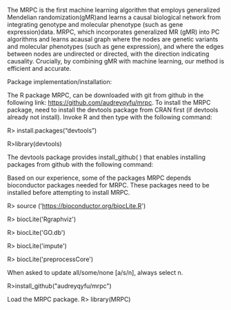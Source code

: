 The MRPC is the first machine learning algorithm that employs generalized Mendelian randomization(gMR)and 
learns a causal biological network from integrating genotype and molecular phenotype (such as gene expression)data. 
MRPC, which incorporates generalized MR (gMR) into PC algorithms and learns acausal graph where the nodes are genetic 
variants and molecular phenotypes (such as gene expression), and where the edges between nodes are undirected or directed, 
with the direction indicating causality. Crucially, by combining gMR with machine learning, our method is efficient and 
accurate.

Package implementation/installation: 

The R package MRPC, can be downloaded with git from github in the following link:
https://github.com/audreyqyfu/mrpc. To install the MRPC package, need to install the devtools package from CRAN first 
(if devtools already not install). Invoke R and then type with the following command:

R> install.packages(“devtools”)

R>library(devtools)

The devtools package provides install_github( ) that enables installing packages from github with the following command:

Based on our experience, some of the packages MRPC depends bioconductor packages needed for MRPC. These packages need to be installed before attempting to install MRPC.

R> source ('https://bioconductor.org/biocLite.R')

R> biocLite('Rgraphviz')

R> biocLite('GO.db')

R> biocLite('impute')

R> biocLite('preprocessCore')

When asked to update all/some/none [a/s/n], always select n.

R>install_github("audreyqyfu/mrpc")

Load the MRPC package.
R> library(MRPC)
